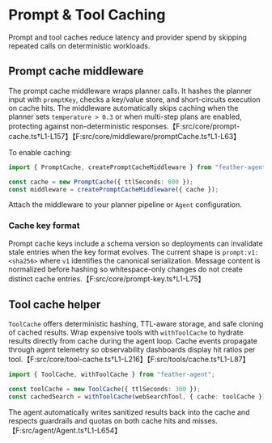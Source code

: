# Prompt & Tool Caching

Prompt and tool caches reduce latency and provider spend by skipping repeated calls on deterministic workloads.

## Prompt cache middleware

The prompt cache middleware wraps planner calls. It hashes the planner input with `promptKey`, checks a key/value store, and short-circuits execution on cache hits. The middleware automatically skips caching when the planner sets `temperature > 0.3` or when multi-step plans are enabled, protecting against non-deterministic responses.【F:src/core/prompt-cache.ts†L1-L157】【F:src/core/middleware/promptCache.ts†L1-L63】

To enable caching:

```typescript
import { PromptCache, createPromptCacheMiddleware } from "feather-agent";

const cache = new PromptCache({ ttlSeconds: 600 });
const middleware = createPromptCacheMiddleware({ cache });
```

Attach the middleware to your planner pipeline or `Agent` configuration.

### Cache key format

Prompt cache keys include a schema version so deployments can invalidate stale entries when the key format evolves. The current
shape is `prompt:v1:<sha256>` where `v1` identifies the canonical serialization. Message content is normalized before hashing so
whitespace-only changes do not create distinct cache entries.【F:src/core/prompt-key.ts†L1-L75】

## Tool cache helper

`ToolCache` offers deterministic hashing, TTL-aware storage, and safe cloning of cached results. Wrap expensive tools with `withToolCache` to hydrate results directly from cache during the agent loop. Cache events propagate through agent telemetry so observability dashboards display hit ratios per tool.【F:src/core/tool-cache.ts†L1-L216】【F:src/tools/cache.ts†L1-L87】

```typescript
import { ToolCache, withToolCache } from "feather-agent";

const toolCache = new ToolCache({ ttlSeconds: 300 });
const cachedSearch = withToolCache(webSearchTool, { cache: toolCache });
```

The agent automatically writes sanitized results back into the cache and respects guardrails and quotas on both cache hits and misses.【F:src/agent/Agent.ts†L1-L654】
